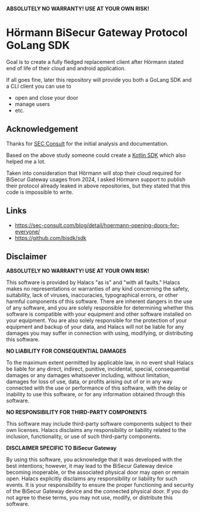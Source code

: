 **ABSOLUTELY NO WARRANTY! USE AT YOUR OWN RISK!**

# Hörmann BiSecur Gateway Protocol GoLang SDK

Goal is to create a fully fledged replacement client after Hörmann stated end of life of their cloud and android application.

If all goes fine, later this repository will provide you both a GoLang SDK and a CLI client you can use to
- open and close your door
- manage users
- etc.

## Acknowledgement

Thanks for [SEC Consult](https://sec-consult.com/blog/detail/hoermann-opening-doors-for-everyone/) for the initial analysis and documentation.

Based on the above study someone could create a [Kotlin SDK](https://github.com/bisdk/sdk) which also helped me a lot.

Taken into consideration that Hörmann will stop their cloud required for BiSecur Gateway usages from 2024, I asked Hörmann support to publish their protocol already leaked in above repositories, but they stated that this code is impossible to write.

## Links
- https://sec-consult.com/blog/detail/hoermann-opening-doors-for-everyone/
- https://github.com/bisdk/sdk

## Disclaimer

**ABSOLUTELY NO WARRANTY! USE AT YOUR OWN RISK!**

This software is provided by Halacs "as is" and "with all faults." Halacs makes no representations or warranties of any kind concerning the safety, suitability, lack of viruses, inaccuracies, typographical errors, or other harmful components of this software. There are inherent dangers in the use of any software, and you are solely responsible for determining whether this software is compatible with your equipment and other software installed on your equipment. You are also solely responsible for the protection of your equipment and backup of your data, and Halacs will not be liable for any damages you may suffer in connection with using, modifying, or distributing this software.

**NO LIABILITY FOR CONSEQUENTIAL DAMAGES**

To the maximum extent permitted by applicable law, in no event shall Halacs be liable for any direct, indirect, punitive, incidental, special, consequential damages or any damages whatsoever including, without limitation, damages for loss of use, data, or profits arising out of or in any way connected with the use or performance of this software, with the delay or inability to use this software, or for any information obtained through this software.

**NO RESPONSIBILITY FOR THIRD-PARTY COMPONENTS**

This software may include third-party software components subject to their own licenses. Halacs disclaims any responsibility or liability related to the inclusion, functionality, or use of such third-party components.

**DISCLAIMER SPECIFIC TO BiSecur Gateway**

By using this software, you acknowledge that it was developed with the best intentions; however, it may lead to the BiSecur Gateway device becoming inoperable, or the associated physical door may open or remain open. Halacs explicitly disclaims any responsibility or liability for such events. It is your responsibility to ensure the proper functioning and security of the BiSecur Gateway device and the connected physical door. If you do not agree to these terms, you may not use, modify, or distribute this software.